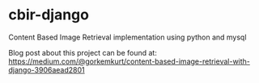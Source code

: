 # cbir-django
Content Based Image Retrieval implementation using python and mysql

Blog post about this project can be found at: 
https://medium.com/@gorkemkurt/content-based-image-retrieval-with-django-3906aead2801
